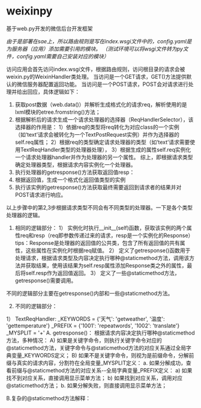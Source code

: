 # weixinpy
基于web.py开发的微信后台开发框架

*由于是部署在sae上，所以路由规则是写在index.wsgi文件中的，config.yaml是为服务器（应用）添加需要引用的模块。
（测试环境可以将wsgi文件转为py文件，config.yaml需要自己安装对应的模块）*

访问应用会首先访问index.wsgi文件，根据路由规则，访问根目录的请求会被weixin.py的WeixinHandler类处理。
当访问是一个GET请求，GET()方法提供默认的微信服务器配置返回功能。
当访问是一个POST请求，POST会对请求进行处理并给出回应，具体逻辑如下：

1. 获取post数据（web.data()）并解析生成格式化的请求req，解析使用的是lxml模块的etree.fromstring()方法；
2. 根据解析后的请求生成一个请求处理器的选择器（ReqHandlerSelector），该选择器的作用是：
1）依据req的类型将req转化为对应class的一个实例（如‘text’请求会被转化为一个TextPostRequest实例）并作为选择器的self.req属性；
2）根据req的类型确定请求处理器的类型（如‘text’请求需要使用TextReqHandler类型的处理器处理），
3）根据生成的属性self.req实例化一个请求处理器handler并作为处理器的另一个属性。
综上，即根据请求类型确定处理器类型，根据请求内容实例化一个处理器。
3. 执行处理器的getresponse()方法获取返回值resp：
4. 根据返回值，生成一个格式化返回值类型的实例
5. 执行该实例的getresponse()方法获取最终需要返回到请求者的结果并对POST请求进行响应。

以上步骤中的第2,3步根据请求类型不同会有不同类型的处理器。一下是各个类型处理器的逻辑。

1. 相同的逻辑部分：
1） 实例化时执行__init__(self)函数，获取该实例的两个属性req和resp（req即参数传递过来的请求，resp是一个实例化的Response）
tips：Response是处理器的返回值的公共类，包含了所有返回值的共有属性，这些属性在实例化时根据req赋值。
2） 定义了getresponse()函数用于处理请求，根据请求类型及内容决定执行哪种@staticmethod方法，调用该方法并获取结果，使用该结果为self.resp属性添加Response类之外的属性，最后将self.resp作为返回值返回。
3） 定义了一些@staticmethod方法，getresponse()需要调用。

不同的逻辑部分主要在getresponse()内部和一些@staticmethod方法。

2. 不同的逻辑部分：

1） TextReqHandler:
_KEYWORDS = {'天气': 'getweather', '温度': 'gettemperature'}
_PREFIX = {'1001': 'repeatwords', '1002': 'translate'}
_MYSPLIT = '+'
A. getresponse()：
根据请求内容决定执行哪种@staticmethod方法，多种情况：
A) 如果是关键字命令，则执行关键字命令对应的@staticmethod方法，关键字命令与@staticmethod方法的对应关系通过全局字典变量_KEYWORDS定义；
B) 如果不是关键字命令，则视为是前缀命令，分解前缀与真实的请求内容，分割符在全局变量_MYSPLIT定义：
a. 如果分解成功，查看前缀与@staticmethod方法的对应关系--全局字典变量_PREFIX定义：
        a) 如果找不到对应关系，直接调用显示菜单方法；
        b) 如果找到对应关系，调用对应@staticmethod方法；
b. 如果分解失败，则直接调用显示菜单方法；

B.复杂的@staticmethod方法解释：



